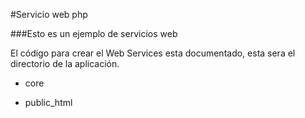 
#Servicio web php



###Esto es un ejemplo de servicios web



El código para crear el Web Services esta documentado, esta sera el directorio de la aplicación.

* core

* public_html
